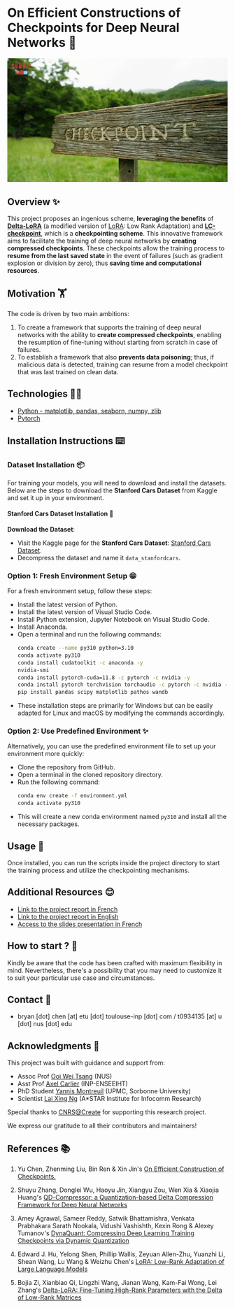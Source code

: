 # **On Efficient Constructions of Checkpoints for Deep Neural Networks** 🤖

<p align="center">
  <img src="img/checkpoint.webp" />
</p>

## **Overview** ✨
This project proposes an ingenious scheme, **leveraging the benefits** of [**Delta-LoRA**](https://arxiv.org/abs/2309.02411)  (a modified version of [LoRA](https://arxiv.org/abs/2106.09685): Low Rank Adaptation) and [**LC-checkpoint**](https://arxiv.org/abs/2009.13003), which is a **checkpointing scheme**. This innovative framework aims to facilitate the training of deep neural networks by **creating compressed checkpoints**. These checkpoints allow the training process to **resume from the last saved state** in the event of failures (such as gradient explosion or division by zero), thus **saving time and computational resources**.

## **Motivation** 🏋️
The code is driven by two main ambitions:
1. To create a framework that supports the training of deep neural networks with the ability to **create compressed checkpoints**, enabling the resumption of fine-tuning without starting from scratch in case of failures.
2. To establish a framework that also **prevents data poisoning**; thus, if malicious data is detected, training can resume from a model checkpoint that was last trained on clean data.

## **Technologies** 🧑‍💻

* [Python - matplotlib, pandas, seaborn, numpy, zlib](https://www.python.org/)
* [Pytorch](https://pytorch.org/)

## **Installation Instructions** ⌨️

### Dataset Installation 📦

For training your models, you will need to download and install the datasets. Below are the steps to download the **Stanford Cars Dataset** from Kaggle and set it up in your environment.

#### Stanford Cars Dataset Installation 🚗

**Download the Dataset**:
  - Visit the Kaggle page for the **Stanford Cars Dataset**: [Stanford Cars Dataset](https://www.kaggle.com/datasets/jessicali9530/stanford-cars-dataset).
  - Decompress the dataset and name it `data_stanfordcars`.


### Option 1: Fresh Environment Setup 😁

For a fresh environment setup, follow these steps:
- Install the latest version of Python.
- Install the latest version of Visual Studio Code.
- Install Python extension, Jupyter Notebook on Visual Studio Code.
- Install Anaconda.
- Open a terminal and run the following commands:
  ```bash
  conda create --name py310 python=3.10
  conda activate py310
  conda install cudatoolkit -c anaconda -y
  nvidia-smi
  conda install pytorch-cuda=11.8 -c pytorch -c nvidia -y
  conda install pytorch torchvision torchaudio -c pytorch -c nvidia -y
  pip install pandas scipy matplotlib pathos wandb
- These installation steps are primarily for Windows but can be easily adapted for Linux and macOS by modifying the commands accordingly.

### Option 2: Use Predefined Environment ✨

Alternatively, you can use the predefined environment file to set up your environment more quickly:

- Clone the repository from GitHub.
- Open a terminal in the cloned repository directory.
- Run the following command:
  ```bash
  conda env create -f environment.yml
  conda activate py310
  ```
- This will create a new conda environment named `py310` and install all the necessary packages.



## **Usage** 👋

Once installed, you can run the scripts inside the project directory to start the training process and utilize the checkpointing mechanisms.

## **Additional Resources** 😊

- [Link to the project report in French](docs/_FR_PFE-Efficient_checkpointing_for_Deep_Neural_Networks.pdf)
- [Link to the project report in English](docs/_EN_PFE-Efficient_checkpointing_for_Deep_Neural_Networks.pdf)
- [Access to the slides presentation in French](docs/_FR_Presentation-checkpointing_efficace_pour_les_DNNs.pdf)

## **How to start ?** 🚨

Kindly be aware that the code has been crafted with maximum flexibility in mind. Nevertheless, there's a possibility that you may need to customize it to suit your particular use case and circumstances.

## **Contact** 📩

- bryan [dot] chen [at] etu [dot] toulouse-inp [dot] com / t0934135 [at] u [dot] nus [dot] edu

## **Acknowledgments** 🙏
This project was built with guidance and support from:

- Assoc Prof [Ooi Wei Tsang](https://www.comp.nus.edu.sg/cs/people/ooiwt/) (NUS)
- Asst Prof [Axel Carlier](https://ipal.cnrs.fr/axel-carlier-personal-page/) (INP-ENSEEIHT)
- PhD Student [Yannis Montreuil](https://ipal.cnrs.fr/yannis-montreuil-personal-page/) (UPMC, Sorbonne University)
- Scientist [Lai Xing Ng](https://ipal.cnrs.fr/lai-xing-ng/) (A*STAR Institute for Infocomm Research)

Special thanks to [CNRS@Create](https://www.cnrsatcreate.cnrs.fr/) for supporting this research project.

We express our gratitude to all their contributors and maintainers!

## **References** 📚 

1. Yu Chen, Zhenming Liu, Bin Ren & Xin Jin's [On Efficient Construction of Checkpoints.](https://arxiv.org/abs/2009.13003)

2. Shuyu Zhang, Donglei Wu, Haoyu Jin, Xiangyu Zou, Wen Xia & Xiaojia Huang's [QD-Compressor: a Quantization-based Delta Compression Framework for Deep Neural Networks](https://ieeexplore.ieee.org/document/9643728)

3. Amey Agrawal, Sameer Reddy, Satwik Bhattamishra, Venkata Prabhakara Sarath Nookala, Vidushi Vashishth, Kexin Rong & Alexey Tumanov's [DynaQuant: Compressing Deep Learning Training Checkpoints via Dynamic Quantization](https://arxiv.org/abs/2306.11800)

4. Edward J. Hu, Yelong Shen, Phillip Wallis, Zeyuan Allen-Zhu, Yuanzhi Li, Shean Wang, Lu Wang & Weizhu Chen's [LoRA: Low-Rank Adaptation of Large Language Models](https://arxiv.org/abs/2106.09685)

6. Bojia Zi, Xianbiao Qi, Lingzhi Wang, Jianan Wang, Kam-Fai Wong, Lei Zhang's [Delta-LoRA: Fine-Tuning High-Rank Parameters with the Delta of Low-Rank Matrices](https://arxiv.org/abs/2309.02411) 

<!-- # LC-LoRA

### Introduction

Delta-compression framework for diverging branches in model training using Low-Rank Approximation (LoRA) and delta-encoding.
